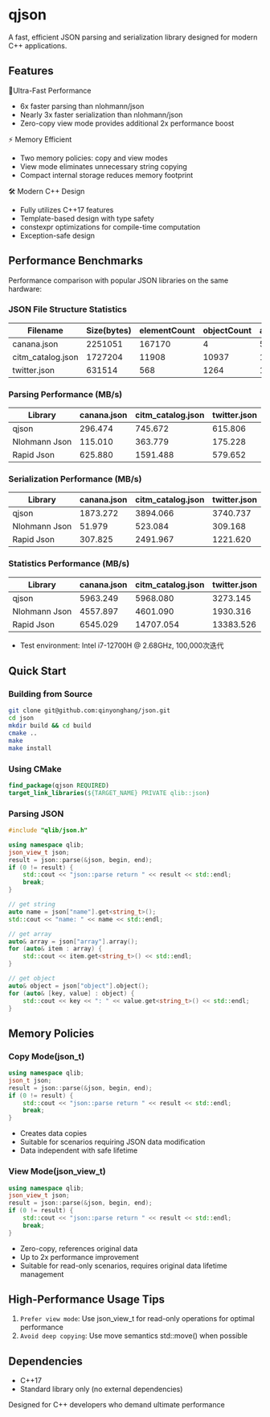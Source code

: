 # qjson

A fast, efficient JSON parsing and serialization library designed for modern C++ applications.

## Features

🚀Ultra-Fast Performance
* 6x faster parsing than nlohmann/json
* Nearly 3x faster serialization than nlohmann/json
* Zero-copy view mode provides additional 2x performance boost


⚡ Memory Efficient
* Two memory policies: copy and view modes
* View mode eliminates unnecessary string copying
* Compact internal storage reduces memory footprint

🛠 Modern C++ Design
* Fully utilizes C++17 features
* Template-based design with type safety
* constexpr optimizations for compile-time computation
* Exception-safe design

## Performance Benchmarks

Performance comparison with popular JSON libraries on the same hardware:

### JSON File Structure Statistics

| Filename | Size(bytes) | elementCount | objectCount | arrayCount | numberCount | stringCount | trueCount | falseCount | nullCount |
| -------- | ----------- | ------------ | ----------- | ---------- | ----------  | ----------  | --------- | ---------- | --------- |
| canana.json | 2251051 | 167170 | 4 | 56045 | 111126 | 12 | 0 | 0 | 0 |
| citm_catalog.json | 1727204 | 11908 | 10937 | 10451 | 14392 | 26604 | 0 | 0 | 1263 |
| twitter.json | 631514 | 568 | 1264 | 1050 | 2109 | 18099 | 345 | 2446 | 1946 |

### Parsing Performance (MB/s)
| Library | canana.json | citm_catalog.json | twitter.json |
| - | - | - | - |
| qjson | 296.474 | 745.672 | 615.806 |
| Nlohmann Json | 115.010 | 363.779 | 175.228 |
| Rapid Json | 625.880 | 1591.488 | 579.652 |

### Serialization Performance (MB/s)
| Library | canana.json | citm_catalog.json | twitter.json |
| - | - | - | - |
| qjson | 1873.272 | 3894.066 | 3740.737 |
| Nlohmann Json | 51.979 | 523.084 | 309.168 |
| Rapid Json | 307.825 | 2491.967 | 1221.620 |

### Statistics Performance (MB/s)
| Library | canana.json | citm_catalog.json | twitter.json |
| - | - | - | - |
| qjson | 5963.249 | 5968.080 | 3273.145 |
| Nlohmann Json | 4557.897 | 4601.090 | 1930.316 |
| Rapid Json | 6545.029 | 14707.054 | 13383.526 |

+ Test environment: Intel i7-12700H @ 2.68GHz, 100,000次迭代

## Quick Start

### Building from Source

```bash
git clone git@github.com:qinyonghang/json.git
cd json
mkdir build && cd build
cmake ..
make
make install
```

### Using CMake

```cmake
find_package(qjson REQUIRED)
target_link_libraries(${TARGET_NAME} PRIVATE qlib::json)
```

### Parsing JSON

```cpp
#include "qlib/json.h"

using namespace qlib;
json_view_t json;
result = json::parse(&json, begin, end);
if (0 != result) {
    std::cout << "json::parse return " << result << std::endl;
    break;
}

// get string
auto name = json["name"].get<string_t>();
std::cout << "name: " << name << std::endl;

// get array
auto& array = json["array"].array();
for (auto& item : array) {
    std::cout << item.get<string_t>() << std::endl;
}

// get object
auto& object = json["object"].object();
for (auto& [key, value] : object) {
    std::cout << key << ": " << value.get<string_t>() << std::endl;
}
```

## Memory Policies

### Copy Mode(json_t)

```cpp
using namespace qlib;
json_t json;
result = json::parse(&json, begin, end);
if (0 != result) {
    std::cout << "json::parse return " << result << std::endl;
    break;
}
```

* Creates data copies
* Suitable for scenarios requiring JSON data modification
* Data independent with safe lifetime

### View Mode(json_view_t)

```cpp
using namespace qlib;
json_view_t json;
result = json::parse(&json, begin, end);
if (0 != result) {
    std::cout << "json::parse return " << result << std::endl;
    break;
}
```

* Zero-copy, references original data
* Up to 2x performance improvement
* Suitable for read-only scenarios, requires original data lifetime management

## High-Performance Usage Tips

1. `Prefer view mode`: Use json_view_t for read-only operations for optimal performance
2. `Avoid deep copying`: Use move semantics std::move() when possible

## Dependencies

* C++17
* Standard library only (no external dependencies)

Designed for C++ developers who demand ultimate performance
